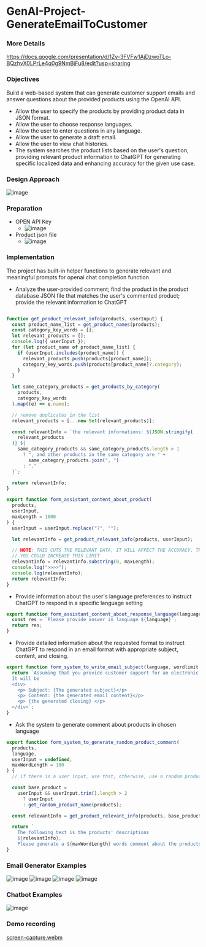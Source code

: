 # GenAI-Project-GenerateEmailToCustomer

### More Details
https://docs.google.com/presentation/d/1Zy-3FVFw1AjDzwoTLo-BQzhvX0LPrLe4q0g9NmBjFu8/edit?usp=sharing 

### Objectives
Build a web-based system that can generate customer support emails and answer questions about the provided products using the OpenAI API.

 - Allow the user to specify the products by providing product data in JSON format.
 - Allow the user to choose response languages.
 - Allow the user to enter questions in any language.
 - Allow the user to generate a draft email.
 - Allow the user to view chat histories.
 - The system searches the product lists based on the user's question, providing relevant product information to ChatGPT for generating specific localized data and enhancing accuracy for the given use case.

### Design Approach
![image](https://github.com/elly-zhu/GenAI-Project-GenerateEmailToCustomer/assets/22209839/c6ef4929-3e0e-4fcd-9ea7-eabcc208eab2)



### Preparation
 - OPEN API Key
   - ![image](https://github.com/elly-zhu/GenAI-Project-GenerateEmailToCustomer/assets/22209839/c47b795f-12c1-4ea9-96b6-53b0187e6ffb)
 - Product json file
   - ![image](https://github.com/elly-zhu/GenAI-Project-GenerateEmailToCustomer/assets/22209839/00f8a2ec-ce37-42fd-86bc-44a5715731b1)


### Implementation
The project has built-in helper functions to generate relevant and meaningful prompts for openai chat completion function
 - Analyze the user-provided comment; find the product in the product database JSON file that matches the user's commented product; provide the relevant information to ChatGPT
```javascript

function get_product_relevant_info(products, userInput) {
  const product_name_list = get_product_names(products);
  const category_key_words = [];
  let relevant_products = [];
  console.log({ userInput });
  for (let product_name of product_name_list) {
    if (userInput.includes(product_name)) {
      relevant_products.push(products[product_name]);
      category_key_words.push(products[product_name]?.category);
    }
  }

  let same_category_products = get_products_by_category(
    products,
    category_key_words
  ).map((e) => e.name);

  // remove duplicates in the list
  relevant_products = [...new Set(relevant_products)];

  const relevantInfo = `the relevant informations: ${JSON.stringify(
    relevant_products
  )} ${
    same_category_products && same_category_products.length > 1
      ? ", and other products in the same category are " +
        same_category_products.join(", ")
      : "."
  }`;

  return relevantInfo;
}

export function form_assistant_content_about_product(
  products,
  userInput,
  maxLength = 1000
) {
  userInput = userInput.replace("?", "");

  let relevantInfo = get_product_relevant_info(products, userInput);

  // NOTE: THIS CUTS THE RELEVANT DATA, IT WILL AFFECT THE ACCURACY, THE REASON FOR THIS IS TO LIMIT THE TOKEN USED
  // YOU COULD INCREASE THIS LIMIT
  relevantInfo = relevantInfo.substring(0, maxLength);
  console.log(">>>>");
  console.log(relevantInfo);
  return relevantInfo;
}

```

- Provide information about the user's language preferences to instruct ChatGPT to respond in a specific language setting
```javascript
export function form_assistant_content_about_response_language(language) {
  const res = `Please provide answer in language ${language}`;
  return res;
}
```

- Provide detailed information about the requested format to instruct ChatGPT to respond in an email format with appropriate subject, content, and closing.
```javascript
export function form_system_to_write_email_subject(language, wordlimit = 150) {
  return `Assuming that you provide customer support for an electronic product company. The following text is the customer's comment about the products, please generate an email in ${language} of the comment. The email will be used to be sent to the customer. Please limit the content to ${wordlimit} words. In addition, the return result will be in html format. 
  It will be
  <div>
    <p> Subject: {The generated subject}</p>
    <p> Content: {the generated email content}</p>
    <p> {the generated closing} </p>
  </div>`;
}

```
- Ask the system to generate comment about products in chosen language

```javascript
export function form_system_to_generate_random_product_comment(
  products,
  language,
  userInput = undefined,
  maxWordLength = 100
) {
  // if there is a user input, use that, otherwise, use a random product name as a base

  const base_product =
    userInput && userInput.trim().length > 2
      ? userInput
      : get_random_product_name(products);

  const relevantInfo = get_product_relevant_info(products, base_product);

  return `
    The following text is the products' descriptions 
    ${relevantInfo}, 
    Please generate a ${maxWordLength} words comment about the products in language ${language}.`;
}

```

### Email Generator Examples
![image](https://github.com/elly-zhu/GenAI-Project-GenerateEmailToCustomer/assets/22209839/8daa4bac-a93f-4866-959b-4dcafe7a4ff6)
![image](https://github.com/elly-zhu/GenAI-Project-GenerateEmailToCustomer/assets/22209839/d80ede2f-9cc9-4d89-9d38-7d937b745021)
![image](https://github.com/elly-zhu/GenAI-Project-GenerateEmailToCustomer/assets/22209839/58347dc6-050a-44c7-adab-d75ea0436e83)
![image](https://github.com/elly-zhu/GenAI-Project-GenerateEmailToCustomer/assets/22209839/e45d279d-d9ca-4a19-b5ff-b01b0b4142ad)


### Chatbot Examples
![image](https://github.com/elly-zhu/GenAI-Project-GenerateEmailToCustomer/assets/22209839/a4a8e1dd-3bbc-4486-abb0-b909cc25935e)

### Demo recording
[screen-capture.webm](https://github.com/elly-zhu/GenAI-Project-GenerateEmailToCustomer/assets/22209839/1058ef38-38cf-4fbc-b1dc-5456bda11183)


